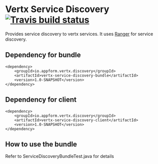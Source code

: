 # Vertx Service Discovery [![Travis build status](https://travis-ci.org/santanusinha/vertx-service-discovery.svg?branch=master)](https://travis-ci.org/santanusinha/vertx-service-discovery)

Provides service discovery to vertx services. It uses [Ranger](https://github.com/flipkart-incubator/ranger) for service discovery.

## Dependency for bundle
```
<dependency>
    <groupId>io.appform.vertx.discovery</groupId>
    <artifactId>vertx-service-discovery-bundle</artifactId>
    <version>1.0-SNAPSHOT</version>
</dependency>
```

## Dependency for client
```
<dependency>
    <groupId>io.appform.vertx.discovery</groupId>
    <artifactId>vertx-service-discovery-client</artifactId>
    <version>1.0-SNAPSHOT</version>
</dependency>
```

## How to use the bundle
Refer to ServiceDiscoveryBundleTest.java for details